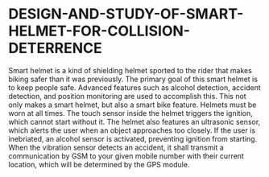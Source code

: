 # DESIGN-AND-STUDY-OF-SMART-HELMET-FOR-COLLISION-DETERRENCE
Smart helmet is a kind of shielding helmet sported to the rider that makes biking safer than it was previously. The primary goal of this smart helmet is to keep people safe. Advanced features such as alcohol detection, accident detection, and position monitoring are used to accomplish this. This not only makes a smart helmet, but also a smart bike feature. Helmets must be worn at all times. The touch sensor inside the helmet triggers the ignition, which cannot start without it. The helmet also features an ultrasonic sensor, which alerts the user when an object approaches too closely. If the user is inebriated, an alcohol sensor is activated, preventing ignition from starting. When the vibration sensor detects an accident, it shall transmit a communication by GSM to your given mobile number with their current location, which will be determined by the GPS module.
